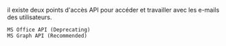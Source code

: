 il existe deux points d'accès API pour accéder et travailler avec les e-mails des utilisateurs.

    MS Office API (Deprecating)
    MS Graph API (Recommended)


